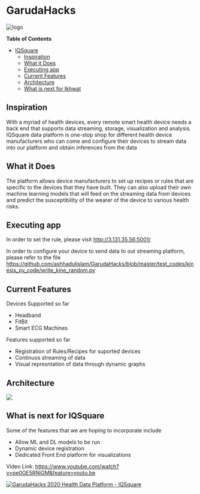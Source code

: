 # GarudaHacks

![logo](https://drive.google.com/uc?export=view&id=1EA6FxWtRfL7fcRuau4w8we7ZvGr4wnhc)



**Table of Contents**

- [IQSquare](#ikhwat)
  - [Inspiration](#inspiration)
  - [What it Does](#what-it-does)
  - [Executing app](#executing-app)
  - [Current Features](#current-features)
  - [Architecture](#architecture)
  - [What is next for Ikhwat](#what-is-next-for-ikhwat)





## Inspiration
With a myriad of health devices, every remote smart health device needs a back end that supports data streaming, storage, visualization and analysis. IQSquare data platform is one-stop shop for different health device manufacturers who can come and configure their devices to stream data into our platform and obtain inferences from the data 

## What it Does

The platform allows device manufacturers to set up recipes or rules that are specific to the devices that they have built. They can also upload their own machine learning models that will feed on the streaming data from devices and predict the susceptibility of the wearer of the device to various health risks.

## Executing app

In order to set the rule, please visit
http://3.131.35.56:5001/

In order to configure your device to send data to out streaming platform, please refer to the file 
https://github.com/ashhadulislam/GarudaHacks/blob/master/test_codes/kinesis_py_code/write_kine_random.py


## Current Features

Devices Supported so far
- Headband
- FitBit
- Smart ECG Machines

Features supported so far
- Registration of Rules/Recipes for suported devices
- Continuos streaming of data 
- Visual represntation of data through dynamic graphs



## Architecture
![](https://drive.google.com/uc?export=view&id=17jAviijJvLBCL-tyEmsEV-GLEmA6cSMz)


## What is next for IQSquare

Some of the features that we are hoping to incorporate include
- Allow ML and DL models to be run
- Dynamic device registration
- Dedicated Front End platform for visualizations


Video Link: 
https://www.youtube.com/watch?v=pe0GE5RNiGM&feature=youtu.be

[![GarudaHacks 2020 Health Data Platform - IQSquare](https://imgur.com/a/SumYesu)](https://youtu.be/pe0GE5RNiGM "GarudaHacks 2020 Health Data Platform - IQSquare")